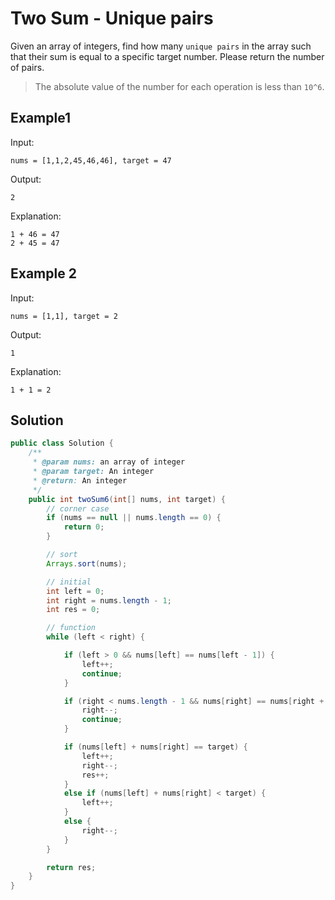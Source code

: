 # Two Sum - Unique pairs

Given an array of integers, find how many `unique pairs` in the array such that their sum is equal to a specific target number. Please return the number of pairs.

>The absolute value of the number for each operation is less than `10^6`.

## Example1
Input:
```
nums = [1,1,2,45,46,46], target = 47

```
Output:
```
2

```
Explanation:
```
1 + 46 = 47
2 + 45 = 47

```

## Example 2
Input:
```
nums = [1,1], target = 2

```
Output:
```
1

```
Explanation:
```
1 + 1 = 2

```

## Solution
```java
public class Solution {
    /**
     * @param nums: an array of integer
     * @param target: An integer
     * @return: An integer
     */
    public int twoSum6(int[] nums, int target) {
        // corner case
        if (nums == null || nums.length == 0) {
            return 0;
        }

        // sort
        Arrays.sort(nums);

        // initial
        int left = 0;
        int right = nums.length - 1;
        int res = 0;

        // function
        while (left < right) {

            if (left > 0 && nums[left] == nums[left - 1]) {
                left++;
                continue;
            }

            if (right < nums.length - 1 && nums[right] == nums[right + 1]) {
                right--;
                continue;
            }

            if (nums[left] + nums[right] == target) {
                left++;
                right--;
                res++;
            }
            else if (nums[left] + nums[right] < target) {
                left++;
            }
            else {
                right--;
            }
        }

        return res;
    }
}
```
